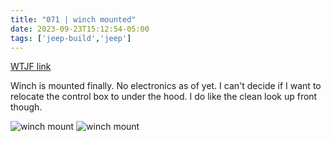 ```yaml
---
title: "071 | winch mounted"
date: 2023-09-23T15:12:54-05:00
tags: ['jeep-build','jeep']
---
```

[WTJF link](https://wranglertjforum.com/threads/prndls-green-one.55717/post-1404096)

Winch is mounted finally. No electronics as of yet. I can't decide if I want to relocate the control box to under the hood. I do like the clean look up front though.

![winch mount](../img/071-winch-mount02.jpg)
![winch mount](../img/071-winch-mount01.jpg)
